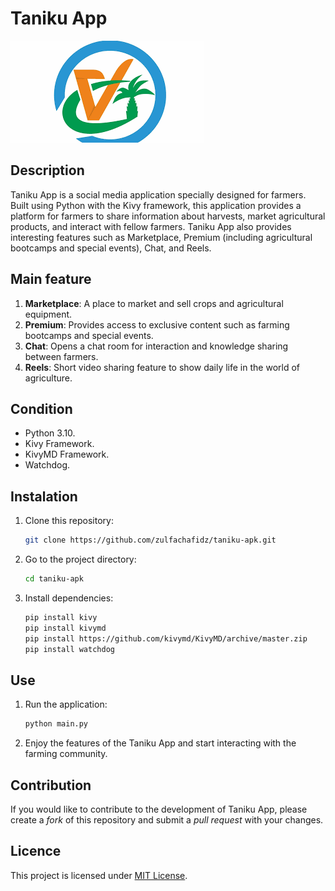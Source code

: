# Taniku App

![Taniku App Logo](<https://github.com/zulfachafidz/taniku-apk/blob/main/assets/images/tani.jpg>)


## Description

Taniku App is a social media application specially designed for farmers. Built using Python with the Kivy framework, this application provides a platform for farmers to share information about harvests, market agricultural products, and interact with fellow farmers. Taniku App also provides interesting features such as Marketplace, Premium (including agricultural bootcamps and special events), Chat, and Reels.


## Main feature

1. **Marketplace**: A place to market and sell crops and agricultural equipment.
2. **Premium**: Provides access to exclusive content such as farming bootcamps and special events.
3. **Chat**: Opens a chat room for interaction and knowledge sharing between farmers.
4. **Reels**: Short video sharing feature to show daily life in the world of agriculture.


## Condition

- Python 3.10.
- Kivy Framework.
- KivyMD Framework.
- Watchdog.


## Instalation

1. Clone this repository:

    ```bash
    git clone https://github.com/zulfachafidz/taniku-apk.git
    ```

2. Go to the project directory:

    ```bash
    cd taniku-apk
    ```

3. Install dependencies:

    ```bash
    pip install kivy
    pip install kivymd
    pip install https://github.com/kivymd/KivyMD/archive/master.zip
    pip install watchdog
    ```

## Use

1. Run the application:

    ```bash
    python main.py
    ```

2. Enjoy the features of the Taniku App and start interacting with the farming community.

   
## Contribution

If you would like to contribute to the development of Taniku App, please create a *fork* of this repository and submit a *pull request* with your changes.


## Licence

This project is licensed under [MIT License](LICENSE).
